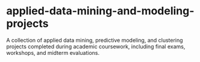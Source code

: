 # applied-data-mining-and-modeling-projects
A collection of applied data mining, predictive modeling, and clustering projects completed during academic coursework, including final exams, workshops, and midterm evaluations.
